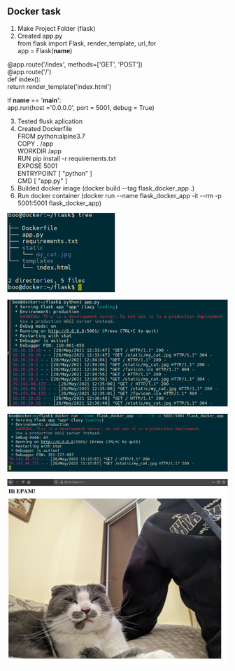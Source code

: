 ## Docker task

1. Make Project Folder (flask)  
2. Created app.py  
from flask import Flask, render_template, url_for  
app = Flask(__name__)  

@app.route('/index', methods=['GET', 'POST'])  
@app.route('/')  
def index():   
    return render_template('index.html')  

if __name__ == '__main__':  
    app.run(host ='0.0.0.0', port = 5001, debug = True)  

3. Tested flusk aplication  
4. Created Dockerfile  
FROM python:alpine3.7  
COPY . /app  
WORKDIR /app  
RUN pip install -r requirements.txt  
EXPOSE 5001  
ENTRYPOINT [ "python" ]  
CMD [ "app.py" ]  
5. Builded docker image (docker build --tag flask_docker_app .)  
6. Run docker container (docker run --name flask_docker_app -it --rm -p 5001:5001 flask_docker_app)

![image](https://github.com/Docker-Meds/DevOps_online_Vinnytsia_2021Q2/blob/Master/m11/images/2.PNG)

![image](https://github.com/Docker-Meds/DevOps_online_Vinnytsia_2021Q2/blob/Master/m11/images/3.PNG)

![image](https://github.com/Docker-Meds/DevOps_online_Vinnytsia_2021Q2/blob/Master/m11/images/4.PNG)

![image](https://github.com/Docker-Meds/DevOps_online_Vinnytsia_2021Q2/blob/Master/m11/images/5.PNG)
